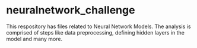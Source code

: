 # neuralnetwork_challenge

This respository has files related to Neural Network Models. The analysis is comprised of steps like data preprocessing, defining hidden layers in the model and many more.
